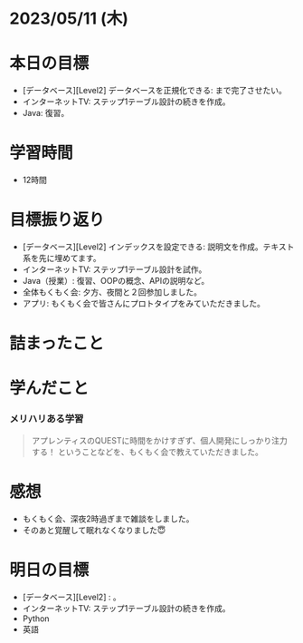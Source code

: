 # 2023/05/11 (木)

# 本日の目標

- [データベース][Level2] データベースを正規化できる: まで完了させたい。
- インターネットTV: ステップ1テーブル設計の続きを作成。
- Java: 復習。

# 学習時間

- 12時間

# 目標振り返り

- [データベース][Level2] インデックスを設定できる: 説明文を作成。テキスト系を先に埋めてます。
- インターネットTV: ステップ1テーブル設計を試作。
- Java（授業）: 復習、OOPの概念、APIの説明など。
- 全体もくもく会: 夕方、夜間と２回参加しました。
- アプリ: もくもく会で皆さんにプロトタイプをみていただきました。

# 詰まったこと


# 学んだこと

### メリハリある学習
> アプレンティスのQUESTに時間をかけすぎず、個人開発にしっかり注力する！
> ということなどを、もくもく会で教えていただきました。

# 感想

- もくもく会、深夜2時過ぎまで雑談をしました。
- そのあと覚醒して眠れなくなりました😇

# 明日の目標

- [データベース][Level2] : 。
- インターネットTV: ステップ1テーブル設計の続きを作成。
- Python
- 英語
